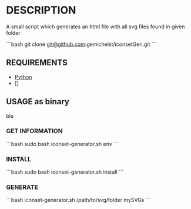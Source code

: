 # DESCRIPTION

A small script which generates an html file with
all svg files found in given folder


´´´bash
git clone git@github.com:gemichelst/iconsetGen.git
´´´

## REQUIREMENTS

- [Python](https://www.python.org/downloads/)
- []

## USAGE as binary
bla

### GET INFORMATION
´´´bash
sudo bash iconset-generator.sh env
´´´

### INSTALL
´´´bash
sudo bash iconset-generator.sh install
´´´

### GENERATE
´´´bash
iconset-generator.sh /path/to/svg/folder mySVGs
´´´


